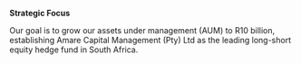 **Strategic Focus**

  Our goal is to grow our assets under management (AUM) to R10 billion, establishing Amare Capital Management (Pty) Ltd as the leading long-short equity hedge fund in South Africa.
